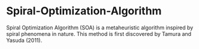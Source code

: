 # Spiral-Optimization-Algorithm
Spiral Optimization Algorithm (SOA) is a metaheuristic algorithm inspired by spiral phenomena in nature. This method is first discovered by Tamura and Yasuda (2011).
